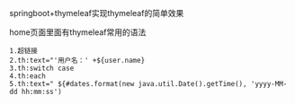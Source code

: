 springboot+thymeleaf实现thymeleaf的简单效果

home页面里面有thymeleaf常用的语法

    1.超链接
    2.th:text="'用户名：' +${user.name}
    3.th:switch case
    4.th:each
    5.th:text=" ${#dates.format(new java.util.Date().getTime(), 'yyyy-MM-dd hh:mm:ss')